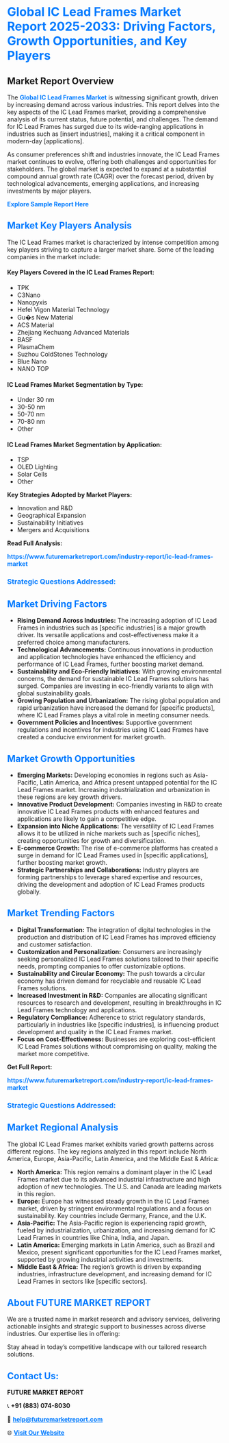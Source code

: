 <h1 style="color: #007BFF;">Global IC Lead Frames Market Report 2025-2033: Driving Factors, Growth Opportunities, and Key Players</h1>

<section id="overview">
<h2>Market Report Overview</h2>
<p>The <a href="https://www.futuremarketreport.com/industry-report/ic-lead-frames-market" style="color: #007BFF; text-decoration: none;"><strong>Global IC Lead Frames Market</strong></a> is witnessing significant growth, driven by increasing demand across various industries. This report delves into the key aspects of the IC Lead Frames market, providing a comprehensive analysis of its current status, future potential, and challenges. The demand for IC Lead Frames has surged due to its wide-ranging applications in industries such as [insert industries], making it a critical component in modern-day [applications].</p>
<p>As consumer preferences shift and industries innovate, the IC Lead Frames market continues to evolve, offering both challenges and opportunities for stakeholders. The global market is expected to expand at a substantial compound annual growth rate (CAGR) over the forecast period, driven by technological advancements, emerging applications, and increasing investments by major players.</p>
</section>

<section id="overview">
<p><a href="https://www.futuremarketreport.com/request-sample/reportId=34003" style="color: #007BFF; text-decoration: none;"><strong>Explore Sample Report Here</strong></a></p>
</section>

<section id="key-players">
<h2 style="color: #007BFF;">Market Key Players Analysis</h2>
<p>The IC Lead Frames market is characterized by intense competition among key players striving to capture a larger market share. Some of the leading companies in the market include:</p>
<h4>Key Players Covered in the IC Lead Frames Report:</h4>
<ul><li>TPK</li><li>C3Nano</li><li>Nanopyxis</li><li>Hefei Vigon Material Technology</li><li>Gu�s New Material</li><li>ACS Material</li><li>Zhejiang Kechuang Advanced Materials</li><li>BASF</li><li>PlasmaChem</li><li>Suzhou ColdStones Technology</li><li>Blue Nano</li><li>NANO TOP</li></ul>
<h4>IC Lead Frames Market Segmentation by Type:</h4>
<ul><li>Under 30 nm</li><li>30-50 nm</li><li>50-70 nm</li><li>70-80 nm</li><li>Other</li></ul>

<h4>IC Lead Frames Market Segmentation by Application:</h4>
<ul><li>TSP</li><li>OLED Lighting</li><li>Solar Cells</li><li>Other</li></ul>
<p><strong>Key Strategies Adopted by Market Players:</strong></p>
<ul>
<li>Innovation and R&D</li>
<li>Geographical Expansion</li>
<li>Sustainability Initiatives</li>
<li>Mergers and Acquisitions</li>
</ul>
</section>

<section>
<p><strong>Read Full Analysis: </strong></p><a href="https://www.futuremarketreport.com/industry-report/ic-lead-frames-market" style="color: #007BFF; text-decoration: none;"><strong>https://www.futuremarketreport.com/industry-report/ic-lead-frames-market</strong></a>
<h3 style="color: #007BFF;">Strategic Questions Addressed:</h3>
</section>

<section id="driving-factors">
<h2 style="color: #007BFF;">Market Driving Factors</h2>
<ul>
<li><strong>Rising Demand Across Industries:</strong> The increasing adoption of IC Lead Frames in industries such as [specific industries] is a major growth driver. Its versatile applications and cost-effectiveness make it a preferred choice among manufacturers.</li>
<li><strong>Technological Advancements:</strong> Continuous innovations in production and application technologies have enhanced the efficiency and performance of IC Lead Frames, further boosting market demand.</li>
<li><strong>Sustainability and Eco-Friendly Initiatives:</strong> With growing environmental concerns, the demand for sustainable IC Lead Frames solutions has surged. Companies are investing in eco-friendly variants to align with global sustainability goals.</li>
<li><strong>Growing Population and Urbanization:</strong> The rising global population and rapid urbanization have increased the demand for [specific products], where IC Lead Frames plays a vital role in meeting consumer needs.</li>
<li><strong>Government Policies and Incentives:</strong> Supportive government regulations and incentives for industries using IC Lead Frames have created a conducive environment for market growth.</li>
</ul>
</section>

<section id="growth-opportunities">
<h2 style="color: #007BFF;">Market Growth Opportunities</h2>
<ul>
<li><strong>Emerging Markets:</strong> Developing economies in regions such as Asia-Pacific, Latin America, and Africa present untapped potential for the IC Lead Frames market. Increasing industrialization and urbanization in these regions are key growth drivers.</li>
<li><strong>Innovative Product Development:</strong> Companies investing in R&D to create innovative IC Lead Frames products with enhanced features and applications are likely to gain a competitive edge.</li>
<li><strong>Expansion into Niche Applications:</strong> The versatility of IC Lead Frames allows it to be utilized in niche markets such as [specific niches], creating opportunities for growth and diversification.</li>
<li><strong>E-commerce Growth:</strong> The rise of e-commerce platforms has created a surge in demand for IC Lead Frames used in [specific applications], further boosting market growth.</li>
<li><strong>Strategic Partnerships and Collaborations:</strong> Industry players are forming partnerships to leverage shared expertise and resources, driving the development and adoption of IC Lead Frames products globally.</li>
</ul>
</section>

<section id="trending-factors">
<h2 style="color: #007BFF;">Market Trending Factors</h2>
<ul>
<li><strong>Digital Transformation:</strong> The integration of digital technologies in the production and distribution of IC Lead Frames has improved efficiency and customer satisfaction.</li>
<li><strong>Customization and Personalization:</strong> Consumers are increasingly seeking personalized IC Lead Frames solutions tailored to their specific needs, prompting companies to offer customizable options.</li>
<li><strong>Sustainability and Circular Economy:</strong> The push towards a circular economy has driven demand for recyclable and reusable IC Lead Frames solutions.</li>
<li><strong>Increased Investment in R&D:</strong> Companies are allocating significant resources to research and development, resulting in breakthroughs in IC Lead Frames technology and applications.</li>
<li><strong>Regulatory Compliance:</strong> Adherence to strict regulatory standards, particularly in industries like [specific industries], is influencing product development and quality in the IC Lead Frames market.</li>
<li><strong>Focus on Cost-Effectiveness:</strong> Businesses are exploring cost-efficient IC Lead Frames solutions without compromising on quality, making the market more competitive.</li>
</ul>
</section>

<section>
<p><strong>Get Full Report: </strong></p><a href="https://www.futuremarketreport.com/industry-report/ic-lead-frames-market" style="color: #007BFF; text-decoration: none;"><strong>https://www.futuremarketreport.com/industry-report/ic-lead-frames-market</strong></a>
<h3 style="color: #007BFF;">Strategic Questions Addressed:</h3>
</section>


<section id="regional-analysis">
<h2 style="color: #007BFF;">Market Regional Analysis</h2>
<p>The global IC Lead Frames market exhibits varied growth patterns across different regions. The key regions analyzed in this report include North America, Europe, Asia-Pacific, Latin America, and the Middle East & Africa:</p>
<ul>
<li><strong>North America:</strong> This region remains a dominant player in the IC Lead Frames market due to its advanced industrial infrastructure and high adoption of new technologies. The U.S. and Canada are leading markets in this region.</li>
<li><strong>Europe:</strong> Europe has witnessed steady growth in the IC Lead Frames market, driven by stringent environmental regulations and a focus on sustainability. Key countries include Germany, France, and the U.K.</li>
<li><strong>Asia-Pacific:</strong> The Asia-Pacific region is experiencing rapid growth, fueled by industrialization, urbanization, and increasing demand for IC Lead Frames in countries like China, India, and Japan.</li>
<li><strong>Latin America:</strong> Emerging markets in Latin America, such as Brazil and Mexico, present significant opportunities for the IC Lead Frames market, supported by growing industrial activities and investments.</li>
<li><strong>Middle East & Africa:</strong> The region’s growth is driven by expanding industries, infrastructure development, and increasing demand for IC Lead Frames in sectors like [specific sectors].</li>
</ul>
</section>

<footer>
<h2 style="color: #007BFF;">About FUTURE MARKET REPORT</h2>
<p>We are a trusted name in market research and advisory services, delivering actionable insights and strategic support to businesses across diverse industries. Our expertise lies in offering:</p>

<p>Stay ahead in today’s competitive landscape with our tailored research solutions.</p>

<h2 style="color: #007BFF;">Contact Us:</h2>
<p><strong>FUTURE MARKET REPORT</strong></p>
<p>📞 <strong>+91 (883) 074-8030</strong></p>
<p>📧 <strong><a href="mailto:help@futuremarketreport.com" style="color: #007BFF;">help@futuremarketreport.com</a></strong></p>
<p>🌐 <strong><a href="https://www.futuremarketreport.com/" style="color: #007BFF;">Visit Our Website</a></strong></p>
</footer>